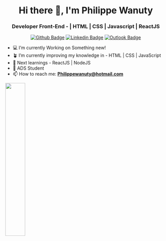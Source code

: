 <h1 align="center">Hi there 👋, I'm Philippe Wanuty</h1>
<h3 align="center">Developer Front-End - | HTML | CSS | Javascript | ReactJS </h3>

<div align="center">

  [![Github Badge](https://img.shields.io/badge/GitHub--000?style=social&logo=Github&logoColor=black&link=https://github.com/philippewanuty)](https://github.com/philippewanuty)
  [![Linkedin Badge](https://img.shields.io/badge/LinkedIn--000?style=social&logo=Linkedin&logoColor=0077B5&link=https://www.linkedin.com/in/philippewanuty/)](https://www.linkedin.com/in/philippewanuty/)
  [![Outlook Badge](https://img.shields.io/badge/email--000?style=social&logo=microsoft-outlook&logoColor=0078d4&link=mailto:philippewanuty@hotmail.com)](mailto:philippewanuty@hotmail.com)
</div>

- 💻 I’m currently Working on Something new!
- 🪴 I’m currently improving my knowledge in - HTML | CSS | JavaScript
- 🌱 Next learnings - ReactJS | NodeJS
- 📖 ADS Student
- 📫 How to reach me: **Philippewanuty@hotmail.com**

 <img align="botton" width="35%" src="https://github-readme-stats.vercel.app/api/top-langs/?username=philippewanuty&custom_title=Languages&&hide=issues&title_color=e5e5e5&icon_color=545454&bg_color=0d1117&text_color=dddddd&hide_border=true&layout=compact&langs_count=7&theme=white"/>
